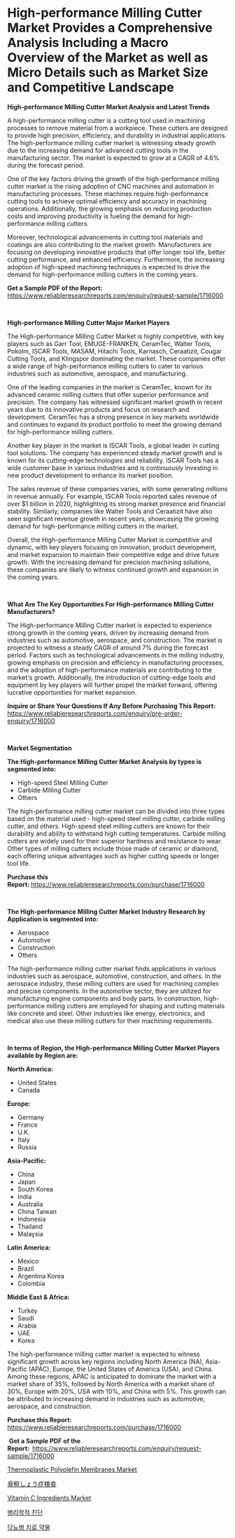 <p><h1>High-performance Milling Cutter Market Provides a Comprehensive Analysis Including a Macro Overview of the Market as well as Micro Details such as Market Size and Competitive Landscape</h1></p><p><strong>High-performance Milling Cutter Market Analysis and Latest Trends</strong></p>
<p><p>A high-performance milling cutter is a cutting tool used in machining processes to remove material from a workpiece. These cutters are designed to provide high precision, efficiency, and durability in industrial applications. The high-performance milling cutter market is witnessing steady growth due to the increasing demand for advanced cutting tools in the manufacturing sector. The market is expected to grow at a CAGR of 4.6% during the forecast period.</p><p>One of the key factors driving the growth of the high-performance milling cutter market is the rising adoption of CNC machines and automation in manufacturing processes. These machines require high-performance cutting tools to achieve optimal efficiency and accuracy in machining operations. Additionally, the growing emphasis on reducing production costs and improving productivity is fueling the demand for high-performance milling cutters.</p><p>Moreover, technological advancements in cutting tool materials and coatings are also contributing to the market growth. Manufacturers are focusing on developing innovative products that offer longer tool life, better cutting performance, and enhanced efficiency. Furthermore, the increasing adoption of high-speed machining techniques is expected to drive the demand for high-performance milling cutters in the coming years.</p></p>
<p><strong>Get a Sample PDF of the Report:&nbsp;</strong> <a href="https://www.reliableresearchreports.com/enquiry/request-sample/1716000">https://www.reliableresearchreports.com/enquiry/request-sample/1716000</a></p>
<p>&nbsp;</p>
<p><strong>High-performance Milling Cutter Major Market Players</strong></p>
<p><p>The High-performance Milling Cutter Market is highly competitive, with key players such as Garr Tool, EMUGE-FRANKEN, CeramTec, Walter Tools, Pokolm, ISCAR Tools, MASAM, Hitachi Tools, Karnasch, Ceraatizit, Cougar Cutting Tools, and Klingspor dominating the market. These companies offer a wide range of high-performance milling cutters to cater to various industries such as automotive, aerospace, and manufacturing.</p><p>One of the leading companies in the market is CeramTec, known for its advanced ceramic milling cutters that offer superior performance and precision. The company has witnessed significant market growth in recent years due to its innovative products and focus on research and development. CeramTec has a strong presence in key markets worldwide and continues to expand its product portfolio to meet the growing demand for high-performance milling cutters.</p><p>Another key player in the market is ISCAR Tools, a global leader in cutting tool solutions. The company has experienced steady market growth and is known for its cutting-edge technologies and reliability. ISCAR Tools has a wide customer base in various industries and is continuously investing in new product development to enhance its market position.</p><p>The sales revenue of these companies varies, with some generating millions in revenue annually. For example, ISCAR Tools reported sales revenue of over $1 billion in 2020, highlighting its strong market presence and financial stability. Similarly, companies like Walter Tools and Ceraatizit have also seen significant revenue growth in recent years, showcasing the growing demand for high-performance milling cutters in the market.</p><p>Overall, the High-performance Milling Cutter Market is competitive and dynamic, with key players focusing on innovation, product development, and market expansion to maintain their competitive edge and drive future growth. With the increasing demand for precision machining solutions, these companies are likely to witness continued growth and expansion in the coming years.</p></p>
<p>&nbsp;</p>
<p><strong>What Are The Key Opportunities For High-performance Milling Cutter Manufacturers?</strong></p>
<p><p>The High-performance Milling Cutter market is expected to experience strong growth in the coming years, driven by increasing demand from industries such as automotive, aerospace, and construction. The market is projected to witness a steady CAGR of around 7% during the forecast period. Factors such as technological advancements in the milling industry, growing emphasis on precision and efficiency in manufacturing processes, and the adoption of high-performance materials are contributing to the market's growth. Additionally, the introduction of cutting-edge tools and equipment by key players will further propel the market forward, offering lucrative opportunities for market expansion.</p></p>
<p><strong>Inquire or Share Your Questions If Any Before Purchasing This Report:</strong> <a href="https://www.reliableresearchreports.com/enquiry/pre-order-enquiry/1716000">https://www.reliableresearchreports.com/enquiry/pre-order-enquiry/1716000</a></p>
<p>&nbsp;</p>
<p><strong>Market Segmentation</strong></p>
<p><strong>The High-performance Milling Cutter Market Analysis by types is segmented into:</strong></p>
<p><ul><li>High-speed Steel Milling Cutter</li><li>Carbide Milling Cutter</li><li>Others</li></ul></p>
<p><p>The high-performance milling cutter market can be divided into three types based on the material used - high-speed steel milling cutter, carbide milling cutter, and others. High-speed steel milling cutters are known for their durability and ability to withstand high cutting temperatures. Carbide milling cutters are widely used for their superior hardness and resistance to wear. Other types of milling cutters include those made of ceramic or diamond, each offering unique advantages such as higher cutting speeds or longer tool life.</p></p>
<p><strong>Purchase this Report:&nbsp;</strong><a href="https://www.reliableresearchreports.com/purchase/1716000">https://www.reliableresearchreports.com/purchase/1716000</a></p>
<p>&nbsp;</p>
<p><strong>The High-performance Milling Cutter Market Industry Research by Application is segmented into:</strong></p>
<p><ul><li>Aerospace</li><li>Automotive</li><li>Construction</li><li>Others</li></ul></p>
<p><p>The high-performance milling cutter market finds applications in various industries such as aerospace, automotive, construction, and others. In the aerospace industry, these milling cutters are used for machining complex and precise components. In the automotive sector, they are utilized for manufacturing engine components and body parts. In construction, high-performance milling cutters are employed for shaping and cutting materials like concrete and steel. Other industries like energy, electronics, and medical also use these milling cutters for their machining requirements.</p></p>
<p>&nbsp;</p>
<p><strong>In terms of Region, the High-performance Milling Cutter Market Players available by Region are:</strong></p>
<p>
    <p> <strong> North America: </strong>
        <ul>
            <li>United States</li>
            <li>Canada</li>
        </ul>
        </p> 
    <p> <strong> Europe: </strong>
        <ul>
            <li>Germany</li>
            <li>France</li>
            <li>U.K.</li>
            <li>Italy</li>
            <li>Russia</li>
        </ul>
        </p> 
    <p> <strong> Asia-Pacific: </strong>
        <ul>
            <li>China</li>
            <li>Japan</li>
            <li>South Korea</li>
            <li>India</li>
            <li>Australia</li>
            <li>China Taiwan</li>
            <li>Indonesia</li>
            <li>Thailand</li>
            <li>Malaysia</li>
        </ul>
        </p> 
    <p> <strong> Latin America: </strong>
        <ul>
            <li>Mexico</li>
            <li>Brazil</li>
            <li>Argentina Korea</li>
            <li>Colombia</li>
        </ul>
        </p> 
    <p> <strong> Middle East & Africa: </strong>
        <ul>
            <li>Turkey</li>
            <li>Saudi</li>
            <li>Arabia</li>
            <li>UAE</li>
            <li>Korea</li>
        </ul>
    </p>
    </p>
<p><p>The high-performance milling cutter market is expected to witness significant growth across key regions including North America (NA), Asia-Pacific (APAC), Europe, the United States of America (USA), and China. Among these regions, APAC is anticipated to dominate the market with a market share of 35%, followed by North America with a market share of 30%, Europe with 20%, USA with 10%, and China with 5%. This growth can be attributed to increasing demand in industries such as automotive, aerospace, and construction.</p></p>
<p><strong>Purchase this Report: </strong><a href="https://www.reliableresearchreports.com/purchase/1716000">https://www.reliableresearchreports.com/purchase/1716000</a></p>
<p>&nbsp;<strong>Get a Sample PDF of the Report:&nbsp;&nbsp;</strong><a href="https://www.reliableresearchreports.com/enquiry/request-sample/1716000">https://www.reliableresearchreports.com/enquiry/request-sample/1716000</a></p>
<p><strong></strong></p>
<p><p><a href="https://view.publitas.com/reportprime-1/thermoplastic-polyolefin-membranes-market-size-furnishes-valuable-information-encompassing-market-share-market-trends-and-projections-spanning-from-2024-to-2031/">Thermoplastic Polyolefin Membranes Market</a></p><p><a href="https://medium.com/@kelsitorphy644/%E9%AA%A8%E7%B2%97%E3%81%97%E3%82%87%E3%81%86%E7%97%87%E6%A4%9C%E6%9F%BB%E3%81%AE%E5%B8%82%E5%A0%B4%E3%82%B7%E3%82%A7%E3%82%A2%E3%81%AE%E9%80%B2%E5%8C%96%E3%81%A8%E5%B8%82%E5%A0%B4%E6%88%90%E9%95%B7%E3%83%88%E3%83%AC%E3%83%B3%E3%83%89-2024%E5%B9%B4-2031%E5%B9%B4-426892b51775">骨粗しょう症検査</a></p><p><a href="https://view.publitas.com/reportprime-1/vitamin-c-ingredients-market-size-focuses-on-market-dynamics-in-depth-analysis-and-future-projections-of-its-market-forecasted-for-period-from-2024-to-2031/">Vitamin C Ingredients Market</a></p><p><a href="https://medium.com/@royross51/%EB%B3%91%EB%A6%AC-%EC%A7%84%EB%8B%A8-%EC%8B%9C%EC%9E%A5-%EA%B2%BD%EC%9F%81-%EB%B6%84%EC%84%9D-%EC%8B%9C%EC%9E%A5-%EB%8F%99%ED%96%A5-%EB%B0%8F-2031%EB%85%84%EA%B9%8C%EC%A7%80%EC%9D%98-%EC%98%88%EC%B8%A1-a814f8e171dc">병리학적 진단</a></p><p><a href="https://medium.com/@henrywheeler53/%EB%8B%B9%EB%87%A8%EB%B3%91-%EC%B9%98%EB%A3%8C-%EC%95%BD%EB%AC%BC-%EC%8B%9C%EC%9E%A5-2031%EB%85%84%EA%B9%8C%EC%A7%80%EC%9D%98-%ED%8A%B8%EB%A0%8C%EB%93%9C-%EC%98%88%EC%B8%A1-%EB%B0%8F-%EA%B2%BD%EC%9F%81-%EB%B6%84%EC%84%9D-d5e0f41eab9c">당뇨병 치료 약물</a></p></p>